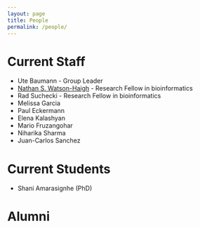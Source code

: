 ```yaml
---
layout: page
title: People
permalink: /people/
---
```


# Current Staff

  * Ute Baumann - Group Leader
  * [Nathan S. Watson-Haigh](https://researchers.adelaide.edu.au/profile/nathan.watson-haigh) - Research Fellow in bioinformatics
  * Rad Suchecki - Research Fellow in bioinformatics
  * Melissa Garcia
  * Paul Eckermann
  * Elena Kalashyan
  * Mario Fruzangohar
  * Niharika Sharma
  * Juan-Carlos Sanchez
  
# Current Students

  * Shani Amarasignhe (PhD)

# Alumni

